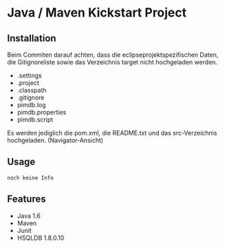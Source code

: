 Java / Maven Kickstart Project
==============================

Installation
------------

Beim Commiten darauf achten, dass die eclipseprojektspezifischen Daten, die Gitignoreliste sowie das Verzeichnis target nicht hochgeladen werden.
* .settings
* .project
* .classpath
* .gitignore
* pimdb.log
* pimdb.properties
* pimdb.script 

Es werden jediglich die pom.xml, die README.txt und das src-Verzeichnis hochgeladen. (Navigator-Ansicht)

Usage
-----

    noch keine Info

Features
--------

* Java 1.6
* Maven
* Junit
* HSQLDB 1.8.0.10

